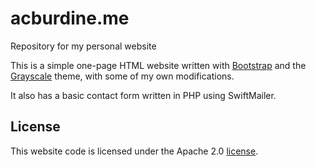 # acburdine.me
Repository for my personal website

This is a simple one-page HTML website written with [Bootstrap](http://getbootstrap.com) and the [Grayscale](http://startbootstrap.com/template-overviews/grayscale/) theme, with some of my own modifications.

It also has a basic contact form written in PHP using SwiftMailer.

## License
This website code is licensed under the Apache 2.0 [license](LICENSE).
